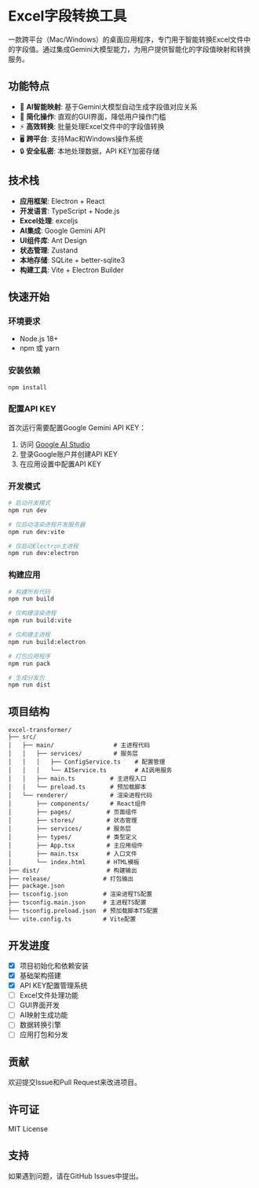 # Excel字段转换工具

一款跨平台（Mac/Windows）的桌面应用程序，专门用于智能转换Excel文件中的字段值。通过集成Gemini大模型能力，为用户提供智能化的字段值映射和转换服务。

## 功能特点

- 🤖 **AI智能映射**: 基于Gemini大模型自动生成字段值对应关系
- 🎯 **简化操作**: 直观的GUI界面，降低用户操作门槛  
- ⚡ **高效转换**: 批量处理Excel文件中的字段值转换
- 🖥️ **跨平台**: 支持Mac和Windows操作系统
- 🔒 **安全私密**: 本地处理数据，API KEY加密存储

## 技术栈

- **应用框架**: Electron + React
- **开发语言**: TypeScript + Node.js
- **Excel处理**: exceljs
- **AI集成**: Google Gemini API
- **UI组件库**: Ant Design
- **状态管理**: Zustand
- **本地存储**: SQLite + better-sqlite3
- **构建工具**: Vite + Electron Builder

## 快速开始

### 环境要求

- Node.js 18+ 
- npm 或 yarn

### 安装依赖

```bash
npm install
```

### 配置API KEY

首次运行需要配置Google Gemini API KEY：

1. 访问 [Google AI Studio](https://makersuite.google.com/app/apikey)
2. 登录Google账户并创建API KEY
3. 在应用设置中配置API KEY

### 开发模式

```bash
# 启动开发模式
npm run dev

# 仅启动渲染进程开发服务器
npm run dev:vite

# 仅启动Electron主进程
npm run dev:electron
```

### 构建应用

```bash
# 构建所有代码
npm run build

# 仅构建渲染进程
npm run build:vite  

# 仅构建主进程
npm run build:electron

# 打包应用程序
npm run pack

# 生成分发包
npm run dist
```

## 项目结构

```
excel-transformer/
├── src/
│   ├── main/                 # 主进程代码
│   │   ├── services/         # 服务层
│   │   │   ├── ConfigService.ts    # 配置管理
│   │   │   └── AIService.ts        # AI调用服务
│   │   ├── main.ts          # 主进程入口
│   │   └── preload.ts       # 预加载脚本
│   └── renderer/            # 渲染进程代码
│       ├── components/      # React组件
│       ├── pages/          # 页面组件
│       ├── stores/         # 状态管理
│       ├── services/       # 服务层
│       ├── types/          # 类型定义
│       ├── App.tsx         # 主应用组件
│       ├── main.tsx        # 入口文件
│       └── index.html      # HTML模板
├── dist/                   # 构建输出
├── release/               # 打包输出
├── package.json
├── tsconfig.json          # 渲染进程TS配置
├── tsconfig.main.json     # 主进程TS配置
├── tsconfig.preload.json  # 预加载脚本TS配置
└── vite.config.ts         # Vite配置
```

## 开发进度

- [x] 项目初始化和依赖安装
- [x] 基础架构搭建
- [x] API KEY配置管理系统
- [ ] Excel文件处理功能
- [ ] GUI界面开发
- [ ] AI映射生成功能
- [ ] 数据转换引擎
- [ ] 应用打包和分发

## 贡献

欢迎提交Issue和Pull Request来改进项目。

## 许可证

MIT License

## 支持

如果遇到问题，请在GitHub Issues中提出。 